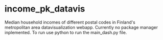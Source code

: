 # income_pk_datavis
Median household incomes of different postal codes in Finland's metropolitan area datavisualization webapp. Currently no package manager inplemented. To run use python to run the main_dash.py file.
